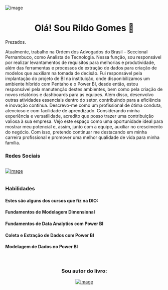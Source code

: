 ![image](https://github.com/user-attachments/assets/4de7f62c-222f-4a6b-b473-a6c40b3a7309)

<h1 align="center">Olá! Sou Rildo Gomes 👋</h1>

Prezados.

Atualmente, trabalho na Ordem dos Advogados do Brasil – Seccional Pernambuco, como Analista de Tecnologia. Nessa função, sou responsável por realizar levantamentos de requisitos para melhorias e produtividade, além das ferramentas e processos de extração de dados para criação de modelos que auxiliam na tomada de decisão. Fui responsável pela implantação do projeto de BI na instituição, onde disponibilizamos um ambiente híbrido com Pentaho e o Power BI, desde então, estou responsável pela manutenção destes ambientes, bem como pela criação de novos relatórios e dashboards para as equipes. Além disso, desenvolvo outras atividades essenciais dentro do setor, contribuindo para a eficiência e inovação contínua.
Descrevo-me como um profissional de ótima conduta, atencioso e com facilidade de aprendizado. Considerando minha experiência e versatilidade, acredito que posso trazer uma contribuição valiosa à sua empresa. Vejo este espaço como uma oportunidade ideal para mostrar meu potencial e, assim, junto com a equipe, auxiliar no crescimento do negócio. Com isso, pretendo continuar me destacando em minha carreira profissional e promover uma melhor qualidade de vida para minha família.


<h3>Redes Sociais</h3>
<div style="display: flex">

[![image](https://github.com/user-attachments/assets/7fc1b3de-fce2-4686-85b5-70d33f98203e)](https://www.linkedin.com/in/rildo-gomes-06580142)

</div>

<h3>Habilidades</h3>
<h4>Estes são alguns dos cursos que fiz na DIO:</h4>
<h4>Fundamentos de Modelagem Dimensional</h4>
<h4>Fundamentos de Data Analytics com Power BI</h4>
<h4>Coleta e Extração de Dados com Power BI</h4>
<h4>Modelagem de Dados no Power BI</h4>

<div style="display: flex">
<br>

</div>

<div  align="center">

<h3>Sou autor do livro:</h3>

[![image](https://github.com/user-attachments/assets/4ebab2e8-4afd-419e-9960-8f1605259725)](https://clubedeautores.com.br/livro/construindo-uma-solucao-de-business-intelligence-com-pentaho)

</div>
